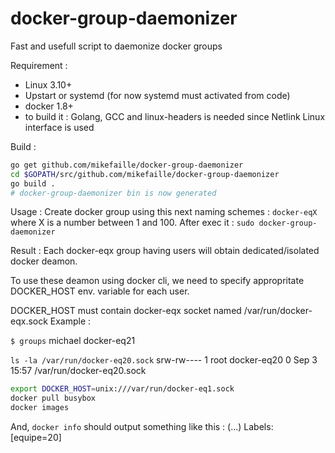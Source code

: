 # docker-group-daemonizer
Fast and usefull script to daemonize docker groups

Requirement : 
- Linux 3.10+
- Upstart or systemd (for now systemd must activated from code)
- docker 1.8+
- to build it : Golang, GCC and linux-headers is needed since Netlink Linux interface is used


Build : 
  
  ```bash
  go get github.com/mikefaille/docker-group-daemonizer
  cd $GOPATH/src/github.com/mikefaille/docker-group-daemonizer
  go build .
  # docker-group-daemonizer bin is now generated
  ```

Usage : 
  Create docker group using this next naming schemes : `docker-eqX`
  where X is a number between 1 and 100. After exec it : `sudo docker-group-daemonizer`
 
Result : 
Each docker-eqx group having users will obtain dedicated/isolated docker deamon.

To use these deamon using docker cli, we need to specify appropritate DOCKER_HOST env. variable for each user.

DOCKER_HOST must contain docker-eqx socket named /var/run/docker-eqx.sock
Example : 

`$ groups`
michael docker-eq21

`ls -la /var/run/docker-eq20.sock`
srw-rw---- 1 root docker-eq20 0 Sep  3 15:57 /var/run/docker-eq20.sock

```bash
export DOCKER_HOST=unix:///var/run/docker-eq1.sock
docker pull busybox
docker images
```

And, `docker info` should output something like this : 
(...)
Labels:
 [equipe=20]
 
